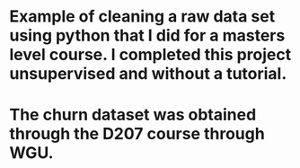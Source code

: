 # Example of cleaning a raw data set using python that I did for a masters level course. I completed this project unsupervised and without a tutorial. 
# The churn dataset was obtained through the D207 course through WGU. 
